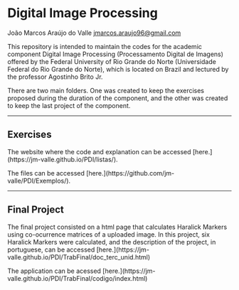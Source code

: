 # Digital Image Processing
João Marcos Araújo do Valle <jmarcos.araujo96@gmail.com>
<p>This repository is intended to maintain the codes for the academic component Digital Image Processing (Processamento Digital de Imagens) offered by the Federal University of Rio Grande do Norte (Universidade Federal do Rio Grande do Norte), which is located on Brazil and lectured by the professor Agostinho Brito Jr.</p>
<p>There are two main folders. One was created to keep the exercises proposed during the duration of the component, and the other was created to keep the last project of the component.</p>

---
## Exercises
<p>The website where the code and explanation can be accessed [here.](https://jm-valle.github.io/PDI/listas/).</p>
<p>The files can be accessed [here.](https://github.com/jm-valle/PDI/Exemplos/).</p>

---
## Final Project
<p>The final project consisted on a html page that calculates Haralick Markers using co-ocurrence matrices of a uploaded image. In this project, six Haralick Markers were calculated, and the description of the project, in portuguese, can be accessed [here.](https://jm-valle.github.io/PDI/TrabFinal/doc_terc_unid.html)</p>
<p>The application can be acessed [here.](https://jm-valle.github.io/PDI/TrabFinal/codigo/index.html)</p>
